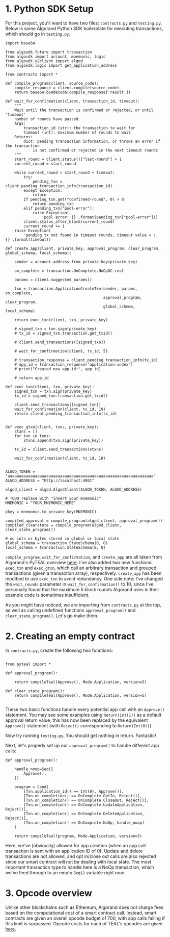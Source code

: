 # 1. Python SDK Setup

For this project, you'll want to have two files: `contracts.py` and `testing.py`. Below is some Algorand Python SDK boilerplate for executing transactions, which should go in `testing.py`.

```python:
import base64

from algosdk.future import transaction
from algosdk import account, mnemonic, logic
from algosdk.v2client import algod
from algosdk.logic import get_application_address

from contracts import *

def compile_program(client, source_code):
    compile_response = client.compile(source_code)
    return base64.b64decode(compile_response['result'])

def wait_for_confirmation(client, transaction_id, timeout):
    """
    Wait until the transaction is confirmed or rejected, or until 'timeout'
    number of rounds have passed.
    Args:
        transaction_id (str): the transaction to wait for
        timeout (int): maximum number of rounds to wait    
    Returns:
        dict: pending transaction information, or throws an error if the transaction
            is not confirmed or rejected in the next timeout rounds
    """
    start_round = client.status()["last-round"] + 1
    current_round = start_round

    while current_round < start_round + timeout:
        try:
            pending_txn = client.pending_transaction_info(transaction_id)
        except Exception:
            return
        if pending_txn.get("confirmed-round", 0) > 0:
            return pending_txn
        elif pending_txn["pool-error"]:
            raise Exception(
                'pool error: {}'.format(pending_txn["pool-error"]))
        client.status_after_block(current_round)
        current_round += 1
    raise Exception(
        'pending tx not found in timeout rounds, timeout value = : {}'.format(timeout))

def create_app(client, private_key, approval_program, clear_program, global_schema, local_schema):

    sender = account.address_from_private_key(private_key)

    on_complete = transaction.OnComplete.NoOpOC.real

    params = client.suggested_params()

    txn = transaction.ApplicationCreateTxn(sender, params, on_complete,
                                           approval_program, clear_program,
                                           global_schema, local_schema)

    return exec_txn(client, txn, private_key)

    # signed_txn = txn.sign(private_key)
    # tx_id = signed_txn.transaction.get_txid()

    # client.send_transactions([signed_txn])

    # wait_for_confirmation(client, tx_id, 5)

    # transaction_response = client.pending_transaction_info(tx_id)
    # app_id = transaction_response['application-index']
    # print("Created new app-id:", app_id)

    # return app_id

def exec_txn(client, txn, private_key):
    signed_txn = txn.sign(private_key)
    tx_id = signed_txn.transaction.get_txid()

    client.send_transactions([signed_txn])
    wait_for_confirmation(client, tx_id, 10)
    return client.pending_transaction_info(tx_id)


def exec_gtxn(client, txns, private_key):
    stxns = []
    for txn in txns:
        stxns.append(txn.sign(private_key))

    tx_id = client.send_transactions(stxns)

    wait_for_confirmation(client, tx_id, 10)


ALGOD_TOKEN = "aaaaaaaaaaaaaaaaaaaaaaaaaaaaaaaaaaaaaaaaaaaaaaaaaaaaaaaaaaaaaaaa"
ALGOD_ADDRESS = "http://localhost:4001"

algod_client = algod.AlgodClient(ALGOD_TOKEN, ALGOD_ADDRESS)

# TODO replace with "insert your mnemonic"
MNEMONIC = "YOUR_MNEMONIC_HERE"

pkey = mnemonic.to_private_key(MNEMONIC)

compiled_approval = compile_program(algod_client, approval_program())
compiled_clearstate = compile_program(algod_client, clear_state_program())

# no ints or bytes stored in global or local state
global_schema = transaction.StateSchema(0, 0)
local_schema = transaction.StateSchema(0, 0)
```

`compile_program`, `wait_for_confirmation`, and `create_app` are all taken from Algorand's PyTEAL overview [here](https://developer.algorand.org/docs/get-details/dapps/pyteal/#deploying-and-calling-the-smart-contract). I've also added two new functions: `exec_txn` and `exec_gtxn`, which call an arbitrary transaction and grouped transactions (given a transaction array), respectively. `create_app` has been modified to use `exec_txn` to avoid redundancy. One side note: I've changed the `wait_rounds` parameter in `wait_for_confirmation()` to 10, since I've personally found that the maximum 5 block rounds Algorand uses in their example code is sometimes insufficient.

As you might have noticed, we are importing from `contracts.py` at the top, as well as calling undefined functions `approval_program()` and `clear_state_program()`. Let's go make them.

# 2. Creating an empty contract

In `contracts.py`, create the following two functions:

```python:

from pyteal import *

def approval_program():

    return compileTeal(Approve(), Mode.Application, version=5)

def clear_state_program():
    return compileTeal(Approve(), Mode.Application, version=5)


```

These two basic functions handle every potential app call with an `Approve()` statement. You may see some examples using `Return(Int(1))` as a default approval return value; this has now been replaced by the equivalent `Approve()` statement (with `Reject()` corresponding to `Return(Int(0))`).

Now try running `testing.py`. You should get nothing in return. Fantastic!

Next, let's properly set up our `approval_program()` to handle different app calls:

```python:
def approval_program():

    handle_noop=Seq([
        Approve(),
    ])

    program = Cond(
        [Txn.application_id() == Int(0), Approve()],
        [Txn.on_completion() == OnComplete.OptIn, Reject()],
        [Txn.on_completion() == OnComplete.CloseOut, Reject()],
        [Txn.on_completion() == OnComplete.UpdateApplication, Reject()],
        [Txn.on_completion() == OnComplete.DeleteApplication, Reject()],
        [Txn.on_completion() == OnComplete.NoOp, handle_noop]
    )

    return compileTeal(program, Mode.Application, version=5)
```

Here, we've (obviously) allowed for app creation (when an app call transaction is sent with an application ID of 0). Update and delete transactions are not allowed, and opt in/close out calls are also rejected since our smart contract will not be dealing with local state. The most important transaction type to handle here is a NoOp transaction, which we've feed through to an empty `Seq()` variable right now.

# 3. Opcode overview
Unlike other blockchains such as Ethereum, Algorand does not charge fees based on the computational cost of a smart contract call. Instead, smart contracts are given an overall opcode budget of 700, with app calls failing if this limit is surpassed. Opcode costs for each of TEAL's opcodes are given [here](https://developer.algorand.org/docs/get-details/dapps/avm/teal/opcodes/).